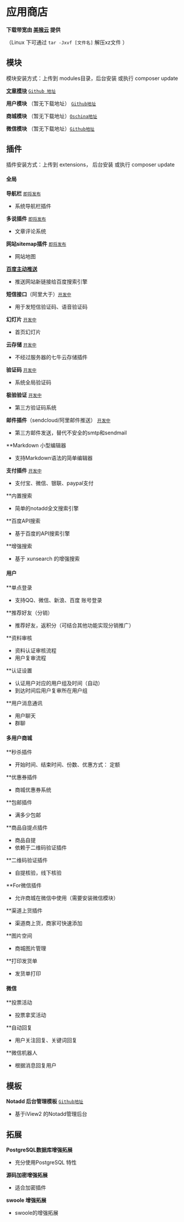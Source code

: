 # 应用商店

**下载带宽由 [美猴云](http://www.meihouyun.com/) 提供**

（Linux 下可通过 `tar -Jxvf [文件名]` 解压xz文件  ）

## 模块

模块安装方式：上传到 modules目录，后台安装 或执行 composer update

**[文章模块](https://pkg.notadd.com/Atlantia/modules/content/content_0.3.21.tar.xz)**  [`Github 地址`](https://github.com/notadd/content)

**用户模块** （暂无下载地址） [`Github地址`](https://github.com/notadd/member)

**商城模块** （暂无下载地址）[`Oschina地址`](https://git.oschina.net/meilande/ecommerce)

**微信模块** （暂无下载地址）[`Github地址`](https://github.com/notadd/wechat)

## 插件

插件安装方式：上传到 extensions， 后台安装 或执行 composer update


#### 全局

**导航栏** [`即将发布`](#)
 - 系统导航栏插件
 
**多说插件** [`即将发布`](#)
 - 文章评论系统
 
**网站sitemap插件** [`即将发布`](#)
 - 网站地图
 
**[百度主动推送](https://pkg.notadd.com/Atlantia/extensions/baidu-push/baidu-push_0.1.3.tar.xz)**
 - 推送网站新链接给百度搜索引擎
 
**短信接口**（阿里大于）[`开发中`](https://www.zybuluo.com/zuohuadong/note/696008)
 - 用于发短信验证码、语音验证码
 
**幻灯片** [`开发中`](#)
 - 首页幻灯片
 
**云存储** [`开发中`](#)
 - 不经过服务器的七牛云存储插件
 
**验证码** [`开发中`](https://www.zybuluo.com/zuohuadong/note/638706)
 - 系统全局验证码
 
**极验验证** [`开发中`](#)
 - 第三方验证码系统
 
**邮件插件**（sendcloud/阿里邮件推送） [`开发中`](#)
 - 第三方邮件发送，替代不安全的smtp和sendmail
 
**Markdown 小型编辑器
 - 支持Markdown语法的简单编辑器
 
**支付插件** [`开发中`](#)
 - 支付宝、微信、银联、paypal支付
 
**内置搜索
 - 简单的notadd全文搜索引擎
 
**百度API搜索
 - 基于百度的API搜索引擎
 
**增强搜索
 - 基于 xunsearch 的增强搜索

#### 用户

**单点登录
 - 支持QQ、微信、新浪、百度 账号登录 
 
**推荐好友（分销）
 - 推荐好友，返积分（可结合其他功能实现分销推广）
 
**资料审核
 - 资料认证审核流程
 - 用户复审流程
 
**认证设置
 - 认证用户对应的用户组及时间（自动） 
 - 到达时间后用户复审所在用户组
 
**用户消息通讯
 - 用户聊天
 - 群聊

#### 多用户商城

**秒杀插件
 - 开始时间、结束时间、份数、优惠方式： 定额
 
**优惠券插件
 - 商城优惠券系统
 
**包邮插件
 - 满多少包邮
 
**商品自提点插件
 - 商品自提
 - 依赖于二维码验证插件
 
**二维码验证插件
 - 自提核验，线下核验
 
**For微信插件
 - 允许商城在微信中使用（需要安装微信模块）
 
**渠道上货插件
 - 渠道商上货，商家可快速添加
 
**图片空间
 - 商城图片管理
 
**打印发货单
 - 发货单打印



#### 微信

**投票活动
 - 投票拿奖活动
 
**自动回复
 - 用户关注回复、关键词回复 
 
**微信机器人
 - 根据消息回复用户


## 模板

**Notadd 后台管理模板** [`Github地址`](https://github.com/notadd/administration)
 - 基于iView2 的Notadd管理后台

## 拓展

**PostgreSQL数据库增强拓展**
 - 充分使用PostgreSQL 特性
 
**源码加密增强拓展**
 - 适合加密插件
 
**swoole 增强拓展**
 - swoole的增强拓展 
